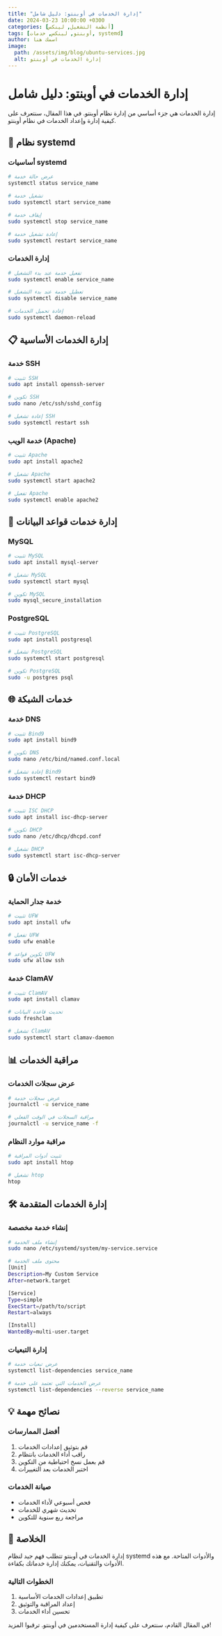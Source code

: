 ```yaml
---
title: "إدارة الخدمات في أوبنتو: دليل شامل"
date: 2024-03-23 10:00:00 +0300
categories: [أنظمة التشغيل, لينكس]
tags: [أوبنتو, لينكس, خدمات, systemd]
author: اسمك هنا
image:
  path: /assets/img/blog/ubuntu-services.jpg
  alt: إدارة الخدمات في أوبنتو
---
```


# إدارة الخدمات في أوبنتو: دليل شامل

إدارة الخدمات هي جزء أساسي من إدارة نظام أوبنتو. في هذا المقال، سنتعرف على كيفية إدارة وإعداد الخدمات في نظام أوبنتو.

## 🚀 نظام systemd

### أساسيات systemd
```bash
# عرض حالة خدمة
systemctl status service_name

# تشغيل خدمة
sudo systemctl start service_name

# إيقاف خدمة
sudo systemctl stop service_name

# إعادة تشغيل خدمة
sudo systemctl restart service_name
```

### إدارة الخدمات
```bash
# تفعيل خدمة عند بدء التشغيل
sudo systemctl enable service_name

# تعطيل خدمة عند بدء التشغيل
sudo systemctl disable service_name

# إعادة تحميل الخدمات
sudo systemctl daemon-reload
```

## 📋 إدارة الخدمات الأساسية

### خدمة SSH
```bash
# تثبيت SSH
sudo apt install openssh-server

# تكوين SSH
sudo nano /etc/ssh/sshd_config

# إعادة تشغيل SSH
sudo systemctl restart ssh
```

### خدمة الويب (Apache)
```bash
# تثبيت Apache
sudo apt install apache2

# تشغيل Apache
sudo systemctl start apache2

# تفعيل Apache
sudo systemctl enable apache2
```

## 🔄 إدارة خدمات قواعد البيانات

### MySQL
```bash
# تثبيت MySQL
sudo apt install mysql-server

# تشغيل MySQL
sudo systemctl start mysql

# تكوين MySQL
sudo mysql_secure_installation
```

### PostgreSQL
```bash
# تثبيت PostgreSQL
sudo apt install postgresql

# تشغيل PostgreSQL
sudo systemctl start postgresql

# تكوين PostgreSQL
sudo -u postgres psql
```

## 🌐 خدمات الشبكة

### خدمة DNS
```bash
# تثبيت Bind9
sudo apt install bind9

# تكوين DNS
sudo nano /etc/bind/named.conf.local

# إعادة تشغيل Bind9
sudo systemctl restart bind9
```

### خدمة DHCP
```bash
# تثبيت ISC DHCP
sudo apt install isc-dhcp-server

# تكوين DHCP
sudo nano /etc/dhcp/dhcpd.conf

# تشغيل DHCP
sudo systemctl start isc-dhcp-server
```

## 🔒 خدمات الأمان

### خدمة جدار الحماية
```bash
# تثبيت UFW
sudo apt install ufw

# تفعيل UFW
sudo ufw enable

# تكوين قواعد UFW
sudo ufw allow ssh
```

### خدمة ClamAV
```bash
# تثبيت ClamAV
sudo apt install clamav

# تحديث قاعدة البيانات
sudo freshclam

# تشغيل ClamAV
sudo systemctl start clamav-daemon
```

## 📊 مراقبة الخدمات

### عرض سجلات الخدمات
```bash
# عرض سجلات خدمة
journalctl -u service_name

# مراقبة السجلات في الوقت الفعلي
journalctl -u service_name -f
```

### مراقبة موارد النظام
```bash
# تثبيت أدوات المراقبة
sudo apt install htop

# تشغيل htop
htop
```

## 🛠️ إدارة الخدمات المتقدمة

### إنشاء خدمة مخصصة
```bash
# إنشاء ملف الخدمة
sudo nano /etc/systemd/system/my-service.service

# محتوى ملف الخدمة
[Unit]
Description=My Custom Service
After=network.target

[Service]
Type=simple
ExecStart=/path/to/script
Restart=always

[Install]
WantedBy=multi-user.target
```

### إدارة التبعيات
```bash
# عرض تبعيات خدمة
systemctl list-dependencies service_name

# عرض الخدمات التي تعتمد على خدمة
systemctl list-dependencies --reverse service_name
```

## 💡 نصائح مهمة

### أفضل الممارسات
1. قم بتوثيق إعدادات الخدمات
2. راقب أداء الخدمات بانتظام
3. قم بعمل نسخ احتياطية من التكوين
4. اختبر الخدمات بعد التغييرات

### صيانة الخدمات
- فحص أسبوعي لأداء الخدمات
- تحديث شهري للخدمات
- مراجعة ربع سنوية للتكوين

## 🎯 الخلاصة

إدارة الخدمات في أوبنتو تتطلب فهم جيد لنظام systemd والأدوات المتاحة. مع هذه الأدوات والتقنيات، يمكنك إدارة خدماتك بكفاءة.

### الخطوات التالية
1. تطبيق إعدادات الخدمات الأساسية
2. إعداد المراقبة والتوثيق
3. تحسين أداء الخدمات

في المقال القادم، سنتعرف على كيفية إدارة المستخدمين في أوبنتو. ترقبوا المزيد!

<style>
.post-content {
  font-family: 'Cairo', sans-serif;
  line-height: 1.8;
}

.post-content h1 {
  color: #2c3e50;
  border-bottom: 2px solid #3498db;
  padding-bottom: 10px;
}

.post-content h2 {
  color: #34495e;
  margin-top: 30px;
}

.post-content code {
  background-color: #f8f9fa;
  padding: 2px 5px;
  border-radius: 3px;
  font-family: 'Fira Code', monospace;
}

.post-content pre {
  background-color: #f8f9fa;
  padding: 15px;
  border-radius: 5px;
  overflow-x: auto;
}

.post-content ul, .post-content ol {
  padding-right: 20px;
}

.post-content li {
  margin-bottom: 10px;
}

.post-content blockquote {
  border-right: 4px solid #3498db;
  padding-right: 15px;
  margin: 20px 0;
  color: #666;
}

.post-content pre code {
  background-color: #2c3e50;
  color: #ecf0f1;
  padding: 15px;
  border-radius: 5px;
  display: block;
  overflow-x: auto;
}
</style> 
